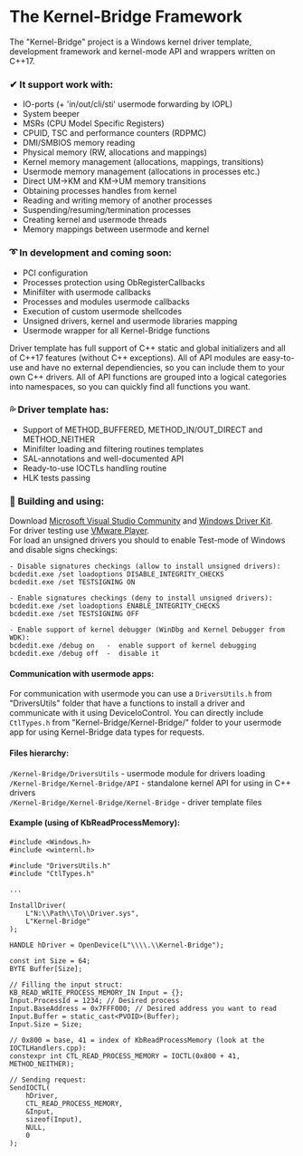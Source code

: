 # The Kernel-Bridge Framework
The "Kernel-Bridge" project is a Windows kernel driver template, development framework and
kernel-mode API and wrappers written on C++17.  
  
### ✔ It support work with:
* IO-ports (+ 'in/out/cli/sti' usermode forwarding by IOPL)
* System beeper
* MSRs (CPU Model Specific Registers)
* CPUID, TSC and performance counters (RDPMC)
* DMI/SMBIOS memory reading
* Physical memory (RW, allocations and mappings)
* Kernel memory management (allocations, mappings, transitions)
* Usermode memory management (allocations in processes etc.)
* Direct UM->KM and KM->UM memory transitions
* Obtaining processes handles from kernel
* Reading and writing memory of another processes
* Suspending/resuming/termination processes
* Creating kernel and usermode threads
* Memory mappings between usermode and kernel

### ➰ In development and coming soon:
* PCI configuration
* Processes protection using ObRegisterCallbacks
* Minifilter with usermode callbacks
* Processes and modules usermode callbacks
* Execution of custom usermode shellcodes
* Unsigned drivers, kernel and usermode libraries mapping
* Usermode wrapper for all Kernel-Bridge functions
  
Driver template has full support of C++ static and global initializers and all of C++17 features (without C++ exceptions). All of API modules are easy-to-use and have no external dependiencies, so you can include them to your own C++ drivers. All of API functions are grouped into a logical categories into namespaces, so you can quickly find all functions you want.
  
### 💦 Driver template has:
* Support of METHOD_BUFFERED, METHOD_IN/OUT_DIRECT and METHOD_NEITHER
* Minifilter loading and filtering routines templates
* SAL-annotations and well-documented API
* Ready-to-use IOCTLs handling routine
* HLK tests passing
  
### 💨 Building and using:  
Download [Microsoft Visual Studio Community](https://visualstudio.microsoft.com/downloads/) and [Windows Driver Kit](https://docs.microsoft.com/en-us/windows-hardware/drivers/download-the-wdk).  
For driver testing use [VMware Player](https://my.vmware.com/en/web/vmware/free#desktop_end_user_computing/vmware_workstation_player/14_0).  
For load an unsigned drivers you should to enable Test-mode of Windows and disable signs checkings:
```
- Disable signatures checkings (allow to install unsigned drivers):
bcdedit.exe /set loadoptions DISABLE_INTEGRITY_CHECKS
bcdedit.exe /set TESTSIGNING ON

- Enable signatures checkings (deny to install unsigned drivers):
bcdedit.exe /set loadoptions ENABLE_INTEGRITY_CHECKS
bcdedit.exe /set TESTSIGNING OFF

- Enable support of kernel debugger (WinDbg and Kernel Debugger from WDK):
bcdedit.exe /debug on   -  enable support of kernel debugging
bcdedit.exe /debug off  -  disable it
```
  
#### Communication with usermode apps:  
For communication with usermode you can use a `DriversUtils.h` from "DriversUtils" folder that have a functions to install a driver and communicate with it using DeviceIoControl. You can directly include `CtlTypes.h` from "Kernel-Bridge/Kernel-Bridge/" folder to your usermode app for using Kernel-Bridge data types for requests.
  
#### Files hierarchy:
`/Kernel-Bridge/DriversUtils` - usermode module for drivers loading  
`/Kernel-Bridge/Kernel-Bridge/API` - standalone kernel API for using in C++ drivers  
`/Kernel-Bridge/Kernel-Bridge/Kernel-Bridge` - driver template files  
  
#### Example (using of KbReadProcessMemory):
```
#include <Windows.h>
#include <winternl.h>

#include "DriversUtils.h"
#include "CtlTypes.h"

...

InstallDriver(
    L"N:\\Path\\To\\Driver.sys",
    L"Kernel-Bridge"
);

HANDLE hDriver = OpenDevice(L"\\\\.\\Kernel-Bridge");

const int Size = 64;
BYTE Buffer[Size];

// Filling the input struct:
KB_READ_WRITE_PROCESS_MEMORY_IN Input = {};
Input.ProcessId = 1234; // Desired process
Input.BaseAddress = 0x7FFF000; // Desired address you want to read
Input.Buffer = static_cast<PVOID>(Buffer);
Input.Size = Size;

// 0x800 = base, 41 = index of KbReadProcessMemory (look at the IOCTLHandlers.cpp):
constexpr int CTL_READ_PROCESS_MEMORY = IOCTL(0x800 + 41, METHOD_NEITHER);

// Sending request:
SendIOCTL(
    hDriver,
    CTL_READ_PROCESS_MEMORY,
    &Input,
    sizeof(Input),
    NULL,
    0
);
```

